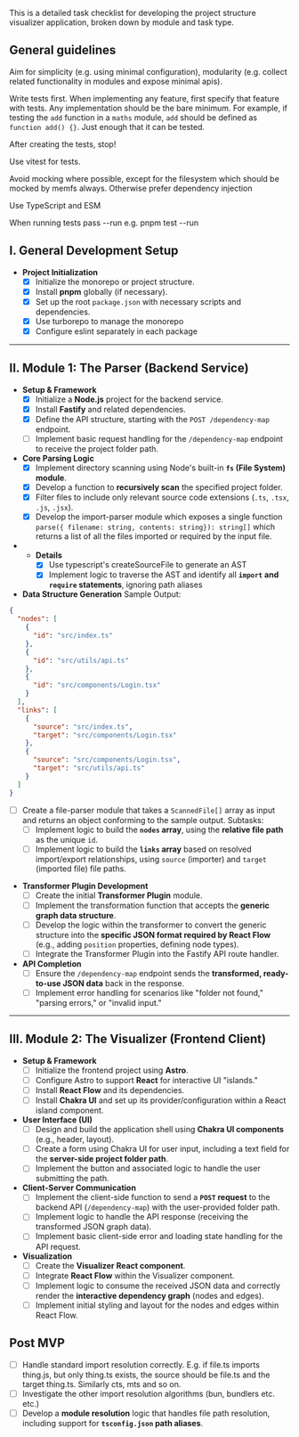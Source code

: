 This is a detailed task checklist for developing the project structure visualizer application, broken down by module and task type.

## General guidelines

Aim for simplicity (e.g. using minimal configuration), modularity (e.g. collect related functionality in modules and expose minimal apis).

Write tests first. When implementing any feature, first specify that feature with tests. Any implementation should be the bare minimum. For example, if testing the `add` function in a `maths` module, `add` should be defined as `function add() {}`. Just enough that it can be tested. 

After creating the tests, stop!

Use vitest for tests.

Avoid mocking where possible, except for the filesystem which should be mocked by memfs always. Otherwise prefer dependency injection

Use TypeScript and ESM

When running tests pass --run e.g. pnpm test --run

## I. General Development Setup

- **Project Initialization**
  - [x] Initialize the monorepo or project structure.
  - [x] Install **pnpm** globally (if necessary).
  - [x] Set up the root `package.json` with necessary scripts and dependencies.
  - [x] Use turborepo to manage the monorepo
  - [x] Configure eslint separately in each package

---

## II. Module 1: The Parser (Backend Service)

- **Setup & Framework**
  - [x] Initialize a **Node.js** project for the backend service.
  - [x] Install **Fastify** and related dependencies.
  - [x] Define the API structure, starting with the `POST /dependency-map` endpoint.
  - [ ] Implement basic request handling for the `/dependency-map` endpoint to receive the project folder path.
- **Core Parsing Logic**
  - [x] Implement directory scanning using Node's built-in **`fs` (File System) module**.
  - [x] Develop a function to **recursively scan** the specified project folder.
  - [x] Filter files to include only relevant source code extensions (`.ts`, `.tsx`, `.js`, `.jsx`).
  - [x] Develop the import-parser module which exposes a single function `parse({ filename: string, contents: string}): string[]` which returns a list of all the files imported or required by the input file.
- - **Details**
    - [x] Use typescript's createSourceFile to generate an AST
    - [x] Implement logic to traverse the AST and identify all **`import` and `require` statements**, ignoring path aliases
- **Data Structure Generation**
Sample Output:

```json
{
  "nodes": [
    {
      "id": "src/index.ts"
    },
    {
      "id": "src/utils/api.ts"
    },
    {
      "id": "src/components/Login.tsx"
    }
  ],
  "links": [
    {
      "source": "src/index.ts",
      "target": "src/components/Login.tsx"
    },
    {
      "source": "src/components/Login.tsx",
      "target": "src/utils/api.ts"
    }
  ]
}
```
  - [ ] Create a file-parser module that takes a `ScannedFile[]` array as input and returns an object conforming to the sample output. Subtasks:
    - [ ] Implement logic to build the **`nodes` array**, using the **relative file path** as the unique `id`.
    - [ ] Implement logic to build the **`links` array** based on resolved import/export relationships, using `source` (importer) and `target` (imported file) file paths.
- **Transformer Plugin Development**
  - [ ] Create the initial **Transformer Plugin** module.
  - [ ] Implement the transformation function that accepts the **generic graph data structure**.
  - [ ] Develop the logic within the transformer to convert the generic structure into the **specific JSON format required by React Flow** (e.g., adding `position` properties, defining node types).
  - [ ] Integrate the Transformer Plugin into the Fastify API route handler.
- **API Completion**
  - [ ] Ensure the `/dependency-map` endpoint sends the **transformed, ready-to-use JSON data** back in the response.
  - [ ] Implement error handling for scenarios like "folder not found," "parsing errors," or "invalid input."

---

## III. Module 2: The Visualizer (Frontend Client)

- **Setup & Framework**
  - [ ] Initialize the frontend project using **Astro**.
  - [ ] Configure Astro to support **React** for interactive UI "islands."
  - [ ] Install **React Flow** and its dependencies.
  - [ ] Install **Chakra UI** and set up its provider/configuration within a React island component.
- **User Interface (UI)**
  - [ ] Design and build the application shell using **Chakra UI components** (e.g., header, layout).
  - [ ] Create a form using Chakra UI for user input, including a text field for the **server-side project folder path**.
  - [ ] Implement the button and associated logic to handle the user submitting the path.
- **Client-Server Communication**
  - [ ] Implement the client-side function to send a **`POST` request** to the backend API (`/dependency-map`) with the user-provided folder path.
  - [ ] Implement logic to handle the API response (receiving the transformed JSON graph data).
  - [ ] Implement basic client-side error and loading state handling for the API request.
- **Visualization**
  - [ ] Create the **Visualizer React component**.
  - [ ] Integrate **React Flow** within the Visualizer component.
  - [ ] Implement logic to consume the received JSON data and correctly render the **interactive dependency graph** (nodes and edges).
  - [ ] Implement initial styling and layout for the nodes and edges within React Flow.

## Post MVP

- [ ] Handle standard import resolution correctly. E.g. if file.ts imports thing.js, but only thing.ts exists, the source should be file.ts and the target thing.ts. Similarly cts, mts and so on.
- [ ] Investigate the other import resolution algorithms (bun, bundlers etc. etc.)
- [ ] Develop a **module resolution** logic that handles file path resolution, including support for **`tsconfig.json` path aliases**.
